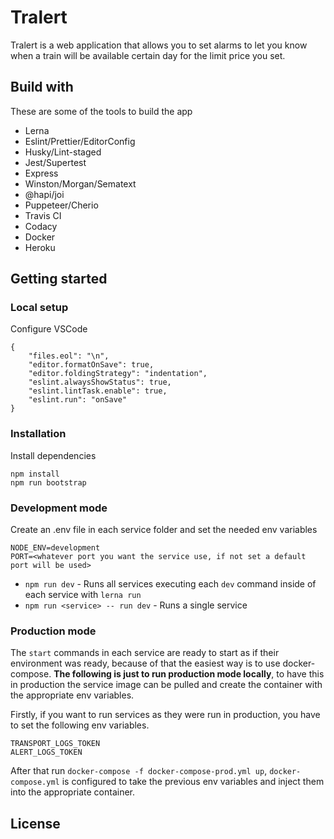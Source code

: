 # Tralert

Tralert is a web application that allows you to set alarms to let you know when a train will be available certain day for the limit price you set.

## Build with

These are some of the tools to build the app

-   Lerna
-   Eslint/Prettier/EditorConfig
-   Husky/Lint-staged
-   Jest/Supertest
-   Express
-   Winston/Morgan/Sematext
-   @hapi/joi
-   Puppeteer/Cherio
-   Travis CI
-   Codacy
-   Docker
-   Heroku

## Getting started

### Local setup

Configure VSCode

    {
        "files.eol": "\n",
        "editor.formatOnSave": true,
        "editor.foldingStrategy": "indentation",
        "eslint.alwaysShowStatus": true,
        "eslint.lintTask.enable": true,
        "eslint.run": "onSave"
    }

### Installation

Install dependencies

    npm install
    npm run bootstrap

### Development mode

Create an .env file in each service folder and set the needed env variables

    NODE_ENV=development
    PORT=<whatever port you want the service use, if not set a default port will be used>

-   `npm run dev` - Runs all services executing each `dev` command inside of each service with `lerna run`
-   `npm run <service> -- run dev` - Runs a single service

### Production mode

The `start` commands in each service are ready to start as if their environment was ready, because of that the easiest way is to use docker-compose. **The following is just to run production mode locally**, to have this in production the service image can be pulled and create the container with the appropriate env variables.

Firstly, if you want to run services as they were run in production, you have to set the following env variables.

    TRANSPORT_LOGS_TOKEN
    ALERT_LOGS_TOKEN

After that run `docker-compose -f docker-compose-prod.yml up`, `docker-compose.yml` is configured to take the previous env variables and inject them into the appropriate container.

## License
